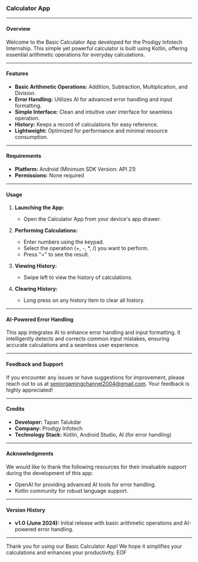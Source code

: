 

### Calculator App 

---

#### Overview
Welcome to the Basic Calculator App developed for the Prodigy Infotech Internship. This simple yet powerful calculator is built using Kotlin, offering essential arithmetic operations for everyday calculations.

---

#### Features
- **Basic Arithmetic Operations:** Addition, Subtraction, Multiplication, and Division.
- **Error Handling:** Utilizes AI for advanced error handling and input formatting.
- **Simple Interface:** Clean and intuitive user interface for seamless operation.
- **History:** Keeps a record of calculations for easy reference.
- **Lightweight:** Optimized for performance and minimal resource consumption.

---

#### Requirements
- **Platform:** Android (Minimum SDK Version: API 21)
- **Permissions:** None required


---

#### Usage
1. **Launching the App:**
   - Open the Calculator App from your device's app drawer.

2. **Performing Calculations:**
   - Enter numbers using the keypad.
   - Select the operation (+, -, *, /) you want to perform.
   - Press "=" to see the result.

3. **Viewing History:**
   - Swipe left to view the history of calculations.

4. **Clearing History:**
   - Long press on any history item to clear all history.

---

#### AI-Powered Error Handling
This app integrates AI to enhance error handling and input formatting. It intelligently detects and corrects common input mistakes, ensuring accurate calculations and a seamless user experience.

---

#### Feedback and Support
If you encounter any issues or have suggestions for improvement, please reach out to us at seniorgamingchannel2004@gmail.com. Your feedback is highly appreciated!

---

#### Credits
- **Developer:** Tapan Talukdar
- **Company:** Prodigy Infotech
- **Technology Stack:** Kotlin, Android Studio, AI (for error handling)

---


#### Acknowledgments
We would like to thank the following resources for their invaluable support during the development of this app:
- OpenAI for providing advanced AI tools for error handling.
- Kotlin community for robust language support.

---

#### Version History
- **v1.0 (June 2024):** Initial release with basic arithmetic operations and AI-powered error handling.

---

Thank you for using our Basic Calculator App! We hope it simplifies your calculations and enhances your productivity.
EOF

